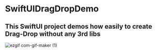 # SwiftUIDragDropDemo

## This SwiftUI project demos how easily to create Drag-Drop without any 3rd libs 

![ezgif com-gif-maker (1)](https://user-images.githubusercontent.com/34104180/187982956-b614a44f-7cea-4d16-af6e-ee08c71e8bbf.gif)

